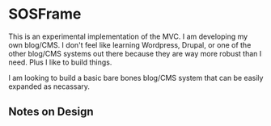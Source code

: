 # SOSFrame

This is an experimental implementation of the MVC. I am developing my own
blog/CMS. I don't feel like learning Wordpress, Drupal, or one of the other
blog/CMS systems out there because they are way more robust than I need.
Plus I like to build things.

I am looking to build a basic bare bones blog/CMS system that can be
easily expanded as necassary. 

## Notes on Design
